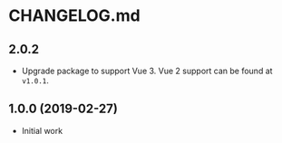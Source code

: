 # CHANGELOG.md

## 2.0.2

- Upgrade package to support Vue 3. Vue 2 support can be found at `v1.0.1`.

## 1.0.0 (2019-02-27)

- Initial work
